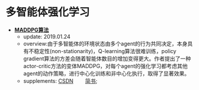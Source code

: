 # 多智能体强化学习

* [**MADDPG算法**](https://github.com/PaperCommunity/Reinforcement-Learning/tree/master/Multi-Agent/Multi-Agent%20Actor-Critic%20for%20Mixed%20Cooperative-Competitive%20Environments)
  - update: 2019.01.24
  - overview:由于多智能体的环境状态由多个agent的行为共同决定，本身具有不稳定性(non-stationarity)，Q-learning算法很难训练，policy gradient算法的方差会随着智能体数目的增加变得更大。作者提出了一种actor-critic方法的变体MADDPG，对每个agent的强化学习都考虑其他agent的动作策略，进行中心化训练和非中心化执行，取得了显著效果。
  - supplements:
  [CSDN](https://blog.csdn.net/qiusuoxiaozi/article/details/79066612)&emsp;&emsp;
  [简书](https://www.jianshu.com/p/99a79cd08c72);
